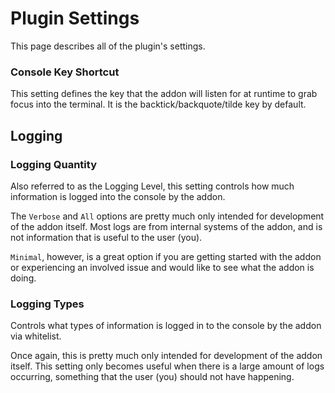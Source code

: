# Plugin Settings

This page describes all of the plugin's settings.

### Console Key Shortcut

This setting defines the key that the addon will listen for at runtime to grab focus into the terminal. 
It is the backtick/backquote/tilde key by default.

## Logging 
### Logging Quantity

Also referred to as the Logging Level, this setting controls how much information is logged into the console by the addon.

The `Verbose` and `All` options are pretty much only intended for development of the addon itself. Most logs are from internal systems of the addon, and is not information that is useful to the user (you).

`Minimal`, however, is a great option if you are getting started with the addon or experiencing an involved issue and would like to see what the addon is doing.

### Logging Types

Controls what types of information is logged in to the console by the addon via whitelist. 

Once again, this is pretty much only intended for development of the addon itself. This setting only becomes useful when there is a large amount of logs occurring, something that the user (you) should not have happening.